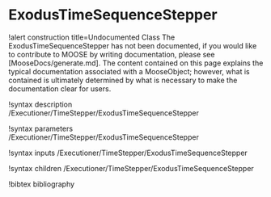 <!-- MOOSE Documentation Stub: Remove this when content is added. -->

# ExodusTimeSequenceStepper

!alert construction title=Undocumented Class
The ExodusTimeSequenceStepper has not been documented, if you would like to contribute to MOOSE by
writing documentation, please see [MooseDocs/generate.md]. The content contained on this page explains
the typical documentation associated with a MooseObject; however, what is contained is ultimately
determined by what is necessary to make the documentation clear for users.

!syntax description /Executioner/TimeStepper/ExodusTimeSequenceStepper

!syntax parameters /Executioner/TimeStepper/ExodusTimeSequenceStepper

!syntax inputs /Executioner/TimeStepper/ExodusTimeSequenceStepper

!syntax children /Executioner/TimeStepper/ExodusTimeSequenceStepper

!bibtex bibliography
